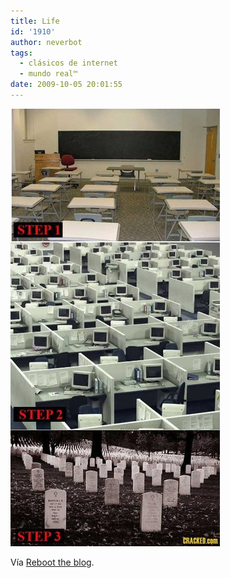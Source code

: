 ```yaml
---
title: Life
id: '1910'
author: neverbot
tags:
  - clásicos de internet
  - mundo real™
date: 2009-10-05 20:01:55
---
```


[![](./life/tumblr_kpjzt2Nuxj1qz9bwro1_500.jpg)](http://blog.swas.es/post/182078224/life-via-sraz-theduty)

Vía [Reboot the blog](http://blog.swas.es/post/182078224/life-via-sraz-theduty).